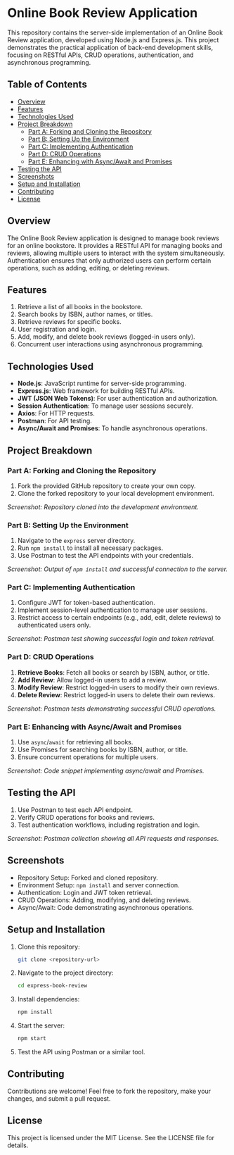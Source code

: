 # Online Book Review Application

This repository contains the server-side implementation of an Online Book Review application, developed using Node.js and Express.js. This project demonstrates the practical application of back-end development skills, focusing on RESTful APIs, CRUD operations, authentication, and asynchronous programming.

## Table of Contents
- [Overview](#overview)
- [Features](#features)
- [Technologies Used](#technologies-used)
- [Project Breakdown](#project-breakdown)
  - [Part A: Forking and Cloning the Repository](#part-a-forking-and-cloning-the-repository)
  - [Part B: Setting Up the Environment](#part-b-setting-up-the-environment)
  - [Part C: Implementing Authentication](#part-c-implementing-authentication)
  - [Part D: CRUD Operations](#part-d-crud-operations)
  - [Part E: Enhancing with Async/Await and Promises](#part-e-enhancing-with-asyncawait-and-promises)
- [Testing the API](#testing-the-api)
- [Screenshots](#screenshots)
- [Setup and Installation](#setup-and-installation)
- [Contributing](#contributing)
- [License](#license)

## Overview
The Online Book Review application is designed to manage book reviews for an online bookstore. It provides a RESTful API for managing books and reviews, allowing multiple users to interact with the system simultaneously. Authentication ensures that only authorized users can perform certain operations, such as adding, editing, or deleting reviews.

## Features
1. Retrieve a list of all books in the bookstore.
2. Search books by ISBN, author names, or titles.
3. Retrieve reviews for specific books.
4. User registration and login.
5. Add, modify, and delete book reviews (logged-in users only).
6. Concurrent user interactions using asynchronous programming.

## Technologies Used
- **Node.js**: JavaScript runtime for server-side programming.
- **Express.js**: Web framework for building RESTful APIs.
- **JWT (JSON Web Tokens)**: For user authentication and authorization.
- **Session Authentication**: To manage user sessions securely.
- **Axios**: For HTTP requests.
- **Postman**: For API testing.
- **Async/Await and Promises**: To handle asynchronous operations.

## Project Breakdown

### Part A: Forking and Cloning the Repository
1. Fork the provided GitHub repository to create your own copy.
2. Clone the forked repository to your local development environment.

_Screenshot: Repository cloned into the development environment._

### Part B: Setting Up the Environment
1. Navigate to the `express` server directory.
2. Run `npm install` to install all necessary packages.
3. Use Postman to test the API endpoints with your credentials.

_Screenshot: Output of `npm install` and successful connection to the server._

### Part C: Implementing Authentication
1. Configure JWT for token-based authentication.
2. Implement session-level authentication to manage user sessions.
3. Restrict access to certain endpoints (e.g., add, edit, delete reviews) to authenticated users only.

_Screenshot: Postman test showing successful login and token retrieval._

### Part D: CRUD Operations
1. **Retrieve Books**: Fetch all books or search by ISBN, author, or title.
2. **Add Review**: Allow logged-in users to add a review.
3. **Modify Review**: Restrict logged-in users to modify their own reviews.
4. **Delete Review**: Restrict logged-in users to delete their own reviews.

_Screenshot: Postman tests demonstrating successful CRUD operations._

### Part E: Enhancing with Async/Await and Promises
1. Use `async`/`await` for retrieving all books.
2. Use Promises for searching books by ISBN, author, or title.
3. Ensure concurrent operations for multiple users.

_Screenshot: Code snippet implementing async/await and Promises._

## Testing the API
1. Use Postman to test each API endpoint.
2. Verify CRUD operations for books and reviews.
3. Test authentication workflows, including registration and login.

_Screenshot: Postman collection showing all API requests and responses._

## Screenshots
- Repository Setup: Forked and cloned repository.
- Environment Setup: `npm install` and server connection.
- Authentication: Login and JWT token retrieval.
- CRUD Operations: Adding, modifying, and deleting reviews.
- Async/Await: Code demonstrating asynchronous operations.

## Setup and Installation
1. Clone this repository:
   ```bash
   git clone <repository-url>
   ```
2. Navigate to the project directory:
   ```bash
   cd express-book-review
   ```
3. Install dependencies:
   ```bash
   npm install
   ```
4. Start the server:
   ```bash
   npm start
   ```
5. Test the API using Postman or a similar tool.

## Contributing
Contributions are welcome! Feel free to fork the repository, make your changes, and submit a pull request.

## License
This project is licensed under the MIT License. See the LICENSE file for details.

